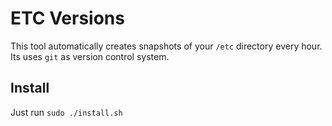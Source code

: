 # ETC Versions

This tool automatically creates snapshots of your `/etc` directory every hour. Its uses `git` as version control system.

## Install

Just run `sudo ./install.sh`
